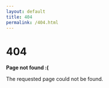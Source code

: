 ```yaml
---
layout: default 
title: 404
permalink: /404.html
---
```


# 404

**Page not found :(**

The requested page could not be found.

